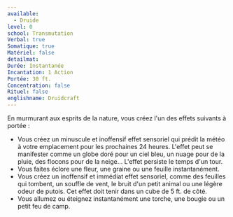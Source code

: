 ```yaml
---
available:
  - Druide
level: 0
school: Transmutation
Verbal: true
Somatique: true
Matériel: false
detailmat: 
Durée: Instantanée
Incantation: 1 Action
Portée: 30 ft.
Concentration: false
Rituel: false
englishname: Druidcraft
---
```

En murmurant aux esprits de la nature, vous créez l'un des effets suivants à portée : 

 - Vous créez un minuscule et inoffensif effet sensoriel qui prédit la météo à votre emplacement pour les prochaines 24 heures. L'effet peut se manifester comme un globe doré pour un ciel bleu, un nuage pour de la pluie, des flocons pour de la neige… L'effet persiste le temps d'un tour.
 - Vous faites éclore une fleur, une graine ou une feuille instantanément.
 - Vous créez un inoffensif et immédiat effet sensoriel, comme des feuilles qui tombent, un souffle de vent, le bruit d'un petit animal ou une légère odeur de putois. Cet effet doit tenir dans un cube de 5 ft. de côté.
 - Vous allumez ou éteignez instantanément une torche, une bougie ou un petit feu de camp.
